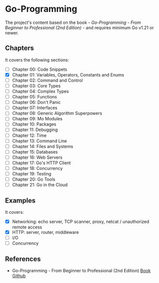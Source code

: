 # Go-Programming

The project's content based on the book - _Go-Programming - From Beginner to Professional (2nd Edition)_ - and requires minimum Go v1.21 or newer.

## Chapters

It covers the following sections:

- [ ] Chapter 00: Code Snippets
- [x] Chapter 01: Variables, Operators, Constants and Enums
- [ ] Chapter 02: Command and Control
- [ ] Chapter 03: Core Types
- [ ] Chapter 04: Complex Types
- [ ] Chapter 05: Functions
- [ ] Chapter 06: Don't Panic
- [ ] Chapter 07: Interfaces
- [ ] Chapter 08: Generic Algorithm Superpowers
- [ ] Chapter 09: Mo Modules
- [ ] Chapter 10: Packages
- [ ] Chapter 11: Debugging
- [ ] Chapter 12: Time
- [ ] Chapter 13: Command Line
- [ ] Chapter 14: Files and Systems
- [ ] Chapter 15: Databases
- [ ] Chapter 16: Web Servers
- [ ] Chapter 17: Go's HTTP Client
- [ ] Chapter 18: Concurrency
- [ ] Chapter 19: Testing
- [ ] Chapter 20: Go Tools
- [ ] Chapter 21: Go in the Cloud

## Examples

It covers:

- [x] Networking: echo server, TCP scanner, proxy, netcat / unauthorized remote access
- [x] HTTP: server, router, middleware
- [ ] I/O
- [ ] Concurrency

## References
* Go-Programming - From Beginner to Professional (2nd Edition) [Book](https://subscription.packtpub.com/book/programming/9781803243054/) [Github](https://github.com/PacktPublishing/Go-Programming-From-Beginner-to-Professional-Second-Edition-)